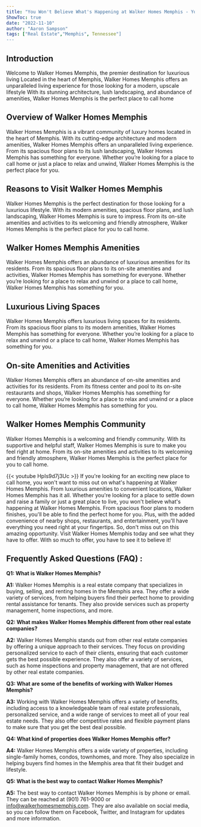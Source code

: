 ```yaml
---
title: "You Won't Believe What's Happening at Walker Homes Memphis - You Have to See It to Believe It!"
ShowToc: true 
date: "2022-11-10"
author: "Aaron Sampson" 
tags: ["Real Estate","Memphis", Tennessee"]
---
```

## Introduction

Welcome to Walker Homes Memphis, the premier destination for luxurious living Located in the heart of Memphis, Walker Homes Memphis offers an unparalleled living experience for those looking for a modern, upscale lifestyle With its stunning architecture, lush landscaping, and abundance of amenities, Walker Homes Memphis is the perfect place to call home

## Overview of Walker Homes Memphis

Walker Homes Memphis is a vibrant community of luxury homes located in the heart of Memphis. With its cutting-edge architecture and modern amenities, Walker Homes Memphis offers an unparalleled living experience. From its spacious floor plans to its lush landscaping, Walker Homes Memphis has something for everyone. Whether you’re looking for a place to call home or just a place to relax and unwind, Walker Homes Memphis is the perfect place for you.

## Reasons to Visit Walker Homes Memphis

Walker Homes Memphis is the perfect destination for those looking for a luxurious lifestyle. With its modern amenities, spacious floor plans, and lush landscaping, Walker Homes Memphis is sure to impress. From its on-site amenities and activities to its welcoming and friendly atmosphere, Walker Homes Memphis is the perfect place for you to call home.

## Walker Homes Memphis Amenities

Walker Homes Memphis offers an abundance of luxurious amenities for its residents. From its spacious floor plans to its on-site amenities and activities, Walker Homes Memphis has something for everyone. Whether you’re looking for a place to relax and unwind or a place to call home, Walker Homes Memphis has something for you.

## Luxurious Living Spaces

Walker Homes Memphis offers luxurious living spaces for its residents. From its spacious floor plans to its modern amenities, Walker Homes Memphis has something for everyone. Whether you’re looking for a place to relax and unwind or a place to call home, Walker Homes Memphis has something for you.

## On-site Amenities and Activities

Walker Homes Memphis offers an abundance of on-site amenities and activities for its residents. From its fitness center and pool to its on-site restaurants and shops, Walker Homes Memphis has something for everyone. Whether you’re looking for a place to relax and unwind or a place to call home, Walker Homes Memphis has something for you.

## Walker Homes Memphis Community

Walker Homes Memphis is a welcoming and friendly community. With its supportive and helpful staff, Walker Homes Memphis is sure to make you feel right at home. From its on-site amenities and activities to its welcoming and friendly atmosphere, Walker Homes Memphis is the perfect place for you to call home.

{{< youtube HpIs9d7j3Uc >}} 
If you're looking for an exciting new place to call home, you won't want to miss out on what's happening at Walker Homes Memphis. From luxurious amenities to convenient locations, Walker Homes Memphis has it all. Whether you're looking for a place to settle down and raise a family or just a great place to live, you won't believe what's happening at Walker Homes Memphis. From spacious floor plans to modern finishes, you'll be able to find the perfect home for you. Plus, with the added convenience of nearby shops, restaurants, and entertainment, you'll have everything you need right at your fingertips. So, don't miss out on this amazing opportunity. Visit Walker Homes Memphis today and see what they have to offer. With so much to offer, you have to see it to believe it!

## Frequently Asked Questions (FAQ) :
**Q1: What is Walker Homes Memphis?**

**A1:** Walker Homes Memphis is a real estate company that specializes in buying, selling, and renting homes in the Memphis area. They offer a wide variety of services, from helping buyers find their perfect home to providing rental assistance for tenants. They also provide services such as property management, home inspections, and more. 

**Q2: What makes Walker Homes Memphis different from other real estate companies?**

**A2:** Walker Homes Memphis stands out from other real estate companies by offering a unique approach to their services. They focus on providing personalized service to each of their clients, ensuring that each customer gets the best possible experience. They also offer a variety of services, such as home inspections and property management, that are not offered by other real estate companies. 

**Q3: What are some of the benefits of working with Walker Homes Memphis?**

**A3:** Working with Walker Homes Memphis offers a variety of benefits, including access to a knowledgeable team of real estate professionals, personalized service, and a wide range of services to meet all of your real estate needs. They also offer competitive rates and flexible payment plans to make sure that you get the best deal possible. 

**Q4: What kind of properties does Walker Homes Memphis offer?**

**A4:** Walker Homes Memphis offers a wide variety of properties, including single-family homes, condos, townhomes, and more. They also specialize in helping buyers find homes in the Memphis area that fit their budget and lifestyle. 

**Q5: What is the best way to contact Walker Homes Memphis?**

**A5:** The best way to contact Walker Homes Memphis is by phone or email. They can be reached at (901) 761-9000 or info@walkerhomesmemphis.com. They are also available on social media, so you can follow them on Facebook, Twitter, and Instagram for updates and more information.



